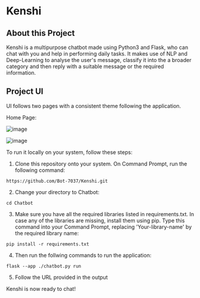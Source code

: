 # Kenshi

## About this Project
Kenshi is a multipurpose chatbot made using Python3 and Flask, who can chat with you and help in performing daily tasks. It makes use of NLP and Deep-Learning to analyse the user's message, classify it into the a broader category and then reply with a suitable message or the required information.

## Project UI

UI follows two pages with a consistent theme following the application.

Home Page:

![image](./UI/main_screen.PNG)

![image](./UI/chat_screen.PNG)

To run it locally on your system, follow these steps:
1. Clone this repository onto your system. On Command Prompt, run the following command:

  ```
  https://github.com/Bot-7037/Kenshi.git
  ```
2. Change your directory to Chatbot:
  ```
  cd Chatbot
  ```
3. Make sure you have all the required libraries listed in requirements.txt. In case any of the libraries are missing, install them using pip. Type this command into your Command Prompt, replacing 'Your-library-name' by the required library name:
  ```
  pip install -r requirements.txt
  ```
4. Then run the follwing commands to run the application:
  ```
  flask --app ./chatbot.py run
  ```

5. Follow the URL provided in the output

Kenshi is now ready to chat!
